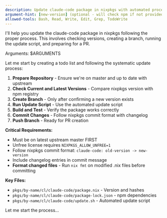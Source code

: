 ```yaml
---
description: Update claude-code package in nixpkgs with automated process
argument-hint: [new-version] (optional - will check npm if not provided)
allowed-tools: Bash, Read, Write, Edit, Grep, TodoWrite
---
```


I'll help you update the claude-code package in nixpkgs following the proper process. This involves checking versions, creating a branch, running the update script, and preparing for a PR.

Arguments: $ARGUMENTS

Let me start by creating a todo list and following the systematic update process:

1. **Prepare Repository** - Ensure we're on master and up to date with upstream
2. **Check Current and Latest Versions** - Compare nixpkgs version with npm registry
3. **Create Branch** - Only after confirming a new version exists
4. **Run Update Script** - Use the automated update script
5. **Build and Test** - Verify the package works correctly
6. **Commit Changes** - Follow nixpkgs commit format with changelog
7. **Push Branch** - Ready for PR creation

**Critical Requirements:**
- Must be on latest upstream master FIRST
- Unfree license requires `NIXPKGS_ALLOW_UNFREE=1`
- Follow nixpkgs commit format: `claude-code: old-version -> new-version`
- Include changelog entries in commit message
- **Format changed files** - Run `nix fmt` on modified .nix files before committing

**Key Files:**
- `pkgs/by-name/cl/claude-code/package.nix` - Version and hashes
- `pkgs/by-name/cl/claude-code/package-lock.json` - npm dependencies
- `pkgs/by-name/cl/claude-code/update.sh` - Automated update script

Let me start the process...